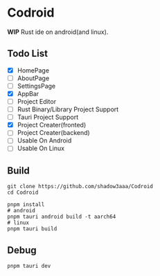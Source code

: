 # Codroid

**WIP** Rust ide on android(and linux).

## Todo List

- [x] HomePage
- [ ] AboutPage
- [ ] SettingsPage
- [x] AppBar
- [ ] Project Editor
- [ ] Rust Binary/Library Project Support
- [ ] Tauri Project Support
- [x] Project Creater(fronted)
- [ ] Project Creater(backend)
- [ ] Usable On Android
- [ ] Usable On Linux

## Build

```shell
git clone https://github.com/shadow3aaa/Codroid
cd Codroid

pnpm install
# android
pnpm tauri android build -t aarch64
# linux
pnpm tauri build
```

## Debug

```shell
pnpm tauri dev
```
